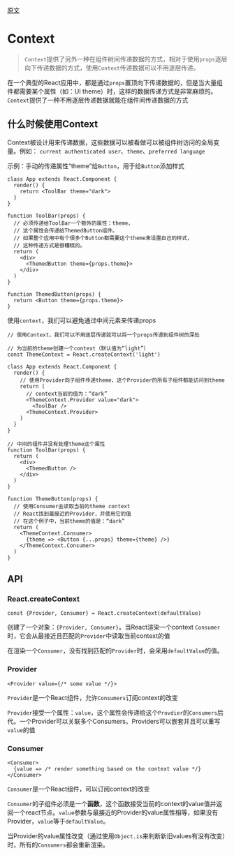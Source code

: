 [原文](https://reactjs.org/docs/context.html)

# Context
> `Context`提供了另外一种在组件树间传递数据的方式，相对于使用`props`逐层向下传递数据的方式，使用`Context`传递数据可以不用逐层传递。

在一个典型的React应用中，都是通过`props`置顶向下传递数据的，但是当大量组件都需要某个属性（如：UI theme）时，这样的数据传递方式是非常麻烦的。`Context`提供了一种不用逐层传递数据就能在组件间传递数据的方式

## 什么时候使用Context
Context被设计用来传递数据，这些数据可以被看做可以被组件树访问的全局变量。例如： `current authenticated user`、`theme`、`preferred language` 

示例：手动的传递属性“theme”给`Button`，用于给`Button`添加样式
```
class App extends React.Component {
  render() {
    return <ToolBar theme="dark">
  }
}

function ToolBar(props) {
  // 必须传递给ToolBar一个额外的属性：theme，
  // 这个属性会传递给ThemedButton组件。
  // 如果整个应用中有个很多个Button都需要这个theme来设置自己的样式，
  // 这种传递方式是很糟糕的。
  return (
    <div>
      <ThemedButton theme={props.theme}>
    </div>
  )
}

function ThemedButton(props) {
  return <Button theme={props.theme}>
}
```

使用`context`，我们可以避免通过中间元素来传递props
```
// 使用Context，我们可以不用逐层传递就可以将一个props传递到组件树的深处

// 为当前的theme创建一个context（默认值为“light”）
const ThemeContext = React.createContext('light')

class App extends React.Component {
  render() {
    // 使用Provider向子组件传递theme，这个Provider的所有子组件都能访问到theme
    return (
      // context当前的值为：“dark”
      <ThemeContext.Provider value="dark">
        <ToolBar />
      <ThemeContext.Provider>
    )
  }
}

// 中间的组件并没有处理theme这个属性
function ToolBar(props) {
  return (
    <div>
      <ThemedButton />
    </div>
  )
}

function ThemeButton(props) {
  // 使用Consumer去读取当前的theme context
  // React找到最接近的Provider，并使用它的值
  // 在这个例子中，当前theme的值是：“dark”
  return (
    <ThemeContext.Consumer>
      {theme => <Button {...props} theme={theme} />}
    </ThemeContext.Consumer>
  )
}
```

## API
### React.createContext
```
const {Provider, Consumer} = React.createContext(defaultValue)
```

创建了一个对象：`{Provider, Consumer}`。当React渲染一个context `Consumer`时，它会从最接近且匹配的`Provider`中读取当前context的值

在渲染一个`Consumer`，没有找到匹配的`Provider`时，会采用`defaultValue`的值。

### Provider
```
<Provider value={/* some value */}>
```

`Provider`是一个React组件，允许`Consumers`订阅context的改变

`Provider`接受一个属性：`value`，这个属性会传递给这个`Provdier`的`Consumers`后代。一个Provider可以关联多个Consumers。Providers可以嵌套并且可以重写`value`的值

### Consumer
```
<Consumer>
  {value => /* render something based on the context value */}
</Consumer>
```

`Consumer`是一个React组件，可以订阅context的改变

`Consumer`的子组件必须是一个**函数**，这个函数接受当前的context的value值并返回一个react节点。`value`参数与最接近的Provider的value属性相等，如果没有Provider，`value`等于`defaultValue`。

当Provider的value属性改变（通过使用`Object.is`来判断新旧values有没有改变）时，所有的`Consumers`都会重新渲染。
